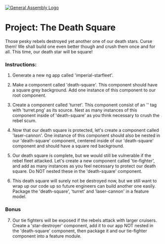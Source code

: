 [![General Assembly Logo](https://camo.githubusercontent.com/1a91b05b8f4d44b5bbfb83abac2b0996d8e26c92/687474703a2f2f692e696d6775722e636f6d2f6b6538555354712e706e67)](https://generalassemb.ly/education/web-development-immersive)

# Project: The Death Square

Those pesky rebels destroyed yet another one of our death stars. Curse them! We shall build one even better though and crush them once and for all. This time, our death star will be square!

### Instructions:

1. Generate a new ng app called 'imperial-starfleet'.

2. Make a component called 'death-square'. This component should have a square grey background. Add one instance of this component to our root component.

3. Create a component called 'turret'. This component consist of an '<img>' tag with 'turret.png' as its source. Nest as many instances of this component inside of 'death-square' as you think necessary to crush the rebel scum. 

4. Now that our death square is protected, let's create a component called 'laser-cannon'. One instance of this component should also be nested in our 'death-square' component, centered inside of our 'death-square' component and should have a square red background.

5. Our death square is complete, but we would still be vulnerable if the rebel fleet attacked. Let's create a new component called 'tie-fighter', and add as many instances as you feel necessary to protect our death square. Do NOT nested these in the 'death-square' component.

6. This death square will surely not be destroyed now, but we still want to wrap up our code up so future engineers can build another one easily. Package the 'death-square', 'turret' and 'laser-cannon' in a feature model.

### Bonus

7. Our tie fighters will be exposed if the rebels attack with larger cruisers. Create a 'star-destroyer' component, add it to our app NOT nested in the 'death-square' component, then package it and our tie-fighter component into a feature module.


